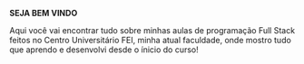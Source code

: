 **SEJA BEM VINDO**

Aqui você vai encontrar tudo sobre minhas aulas de programação Full Stack feitos no Centro Universitário FEI, minha atual faculdade, onde mostro tudo que aprendo e desenvolvi desde o ínicio do curso!